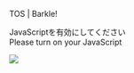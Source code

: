 TOS | Barkle!

JavaScriptを有効にしてください  
Please turn on your JavaScript

![](/static-assets/splash.png?1730552219603)